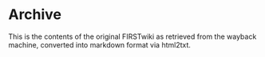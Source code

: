 # Archive

This is the contents of the original FIRSTwiki as retrieved from the wayback machine, converted into markdown format via html2txt.
